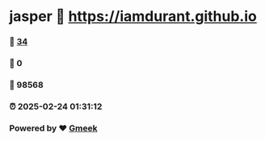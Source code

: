 # jasper :link: https://iamdurant.github.io 
### :page_facing_up: [34](https://iamdurant.github.io/tag.html) 
### :speech_balloon: 0 
### :hibiscus: 98568 
### :alarm_clock: 2025-02-24 01:31:12 
### Powered by :heart: [Gmeek](https://github.com/Meekdai/Gmeek)

